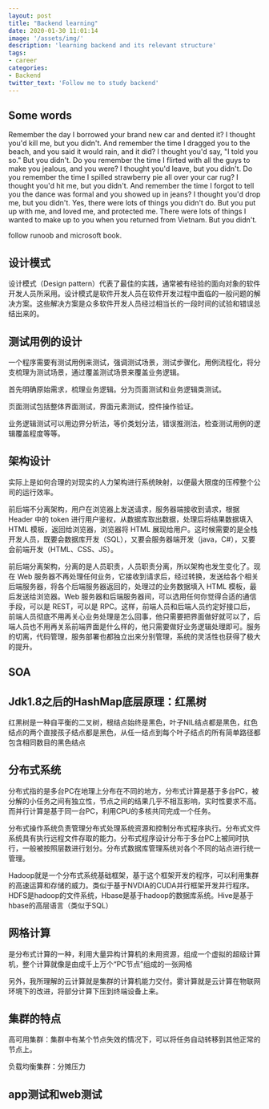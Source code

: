 ```yaml
---
layout: post
title: "Backend learning"
date: 2020-01-30 11:01:14
image: '/assets/img/'
description: 'learning backend and its relevant structure'
tags:
- career
categories:
- Backend
twitter_text: 'Follow me to study backend' 
---
```


## Some words

Remember the day I borrowed your brand
new car and dented it?
I thought you'd kill me, but you didn't.
And remember the time I dragged you to the beach,
and you said it would rain, and it did?
I thought you'd say, "I told you so." But you didn't.
Do you remember the time I flirted with all
the guys to make you jealous, and you were?
I thought you'd leave, but you didn't.
Do you remember the time I spilled strawberry pie
all over your car rug?
I thought you'd hit me, but you didn't.
And remember the time I forgot to tell you the dance
was formal and you showed up in jeans?
I thought you'd drop me, but you didn't.
Yes, there were lots of things you didn't do.
But you put up with me, and loved me, and protected me.
There were lots of things I wanted to make up to you
when you returned from Vietnam.
But you didn't.

follow runoob and microsoft book.

## 设计模式

设计模式（Design pattern）代表了最佳的实践，通常被有经验的面向对象的软件开发人员所采用。设计模式是软件开发人员在软件开发过程中面临的一般问题的解决方案。这些解决方案是众多软件开发人员经过相当长的一段时间的试验和错误总结出来的。

## 测试用例的设计

一个程序需要有测试用例来测试，强调测试场景，测试步骤化，用例流程化，将分支梳理为测试场景，通过覆盖测试场景来覆盖业务逻辑。

首先明确原始需求，梳理业务逻辑。分为页面测试和业务逻辑类测试。

页面测试包括整体界面测试，界面元素测试，控件操作验证。

业务逻辑测试可以用边界分析法，等价类划分法，错误推测法，检查测试用例的逻辑覆盖程度等等。

## 架构设计

实际上是如何合理的对现实的人力架构进行系统映射，以便最大限度的压榨整个公司的运行效率。

前后端不分离架构，用户在浏览器上发送请求，服务器端接收到请求，根据 Header 中的 token 进行用户鉴权，从数据库取出数据，处理后将结果数据填入 HTML 模板，返回给浏览器，浏览器将 HTML 展现给用户。这时候需要的是全栈开发人员，既要会数据库开发（SQL），又要会服务器端开发（java，C#），又要会前端开发（HTML、CSS、JS）。

前后端分离架构，分离的是人员职责，人员职责分离，所以架构也发生变化了。现在 Web 服务器不再处理任何业务，它接收到请求后，经过转换，发送给各个相关后端服务器，将各个后端服务器返回的，处理过的业务数据填入 HTML 模板，最后发送给浏览器。Web 服务器和后端服务器间，可以选用任何你觉得合适的通信手段，可以是 REST，可以是 RPC。这样，前端人员和后端人员约定好接口后，前端人员彻底不用再关心业务处理是怎么回事，他只需要把界面做好就可以了，后端人员也不用再关系前端界面是什么样的，他只需要做好业务逻辑处理即可。服务的切离，代码管理，服务部署也都独立出来分别管理，系统的灵活性也获得了极大的提升。

## SOA

## Jdk1.8之后的HashMap底层原理：红黑树

红黑树是一种自平衡的二叉树，根结点始终是黑色，叶子NIL结点都是黑色，红色结点的两个直接孩子结点都是黑色，从任一结点到每个叶子结点的所有简单路径都包含相同数目的黑色结点

## 分布式系统

分布式指的是多台PC在地理上分布在不同的地方，分布式计算是基于多台PC，被分解的小任务之间有独立性，节点之间的结果几乎不相互影响，实时性要求不高。而并行计算是基于同一台PC，利用CPU的多核共同完成一个任务。

分布式操作系统负责管理分布式处理系统资源和控制分布式程序执行。分布式文件系统具有执行远程文件存取的能力。分布式程序设计分布于多台PC上被同时执行，一般被按照层数进行划分。分布式数据库管理系统对各个不同的站点进行统一管理。

Hadoop就是一个分布式系统基础框架，基于这个框架开发的程序，可以利用集群的高速运算和存储的威力。类似于基于NVDIA的CUDA并行框架开发并行程序。HDFS是hadoop的文件系统，Hbase是基于hadoop的数据库系统。Hive是基于hbase的高层语言（类似于SQL）

## 网格计算

是分布式计算的一种，利用大量异构计算机的未用资源，组成一个虚拟的超级计算机，整个计算就像是由成千上万个“PC节点”组成的一张网格

另外，我所理解的云计算就是集群的计算机能力交付。雾计算就是云计算在物联网环境下的改进，将部分计算下压到终端设备上来。

## 集群的特点

高可用集群：集群中有某个节点失效的情况下，可以将任务自动转移到其他正常的节点上。

负载均衡集群：分摊压力

## app测试和web测试

